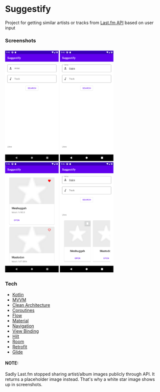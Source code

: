 # Suggestify

Project for getting similar artists or tracks from [Last.fm API](https://www.last.fm/api) based on user input 

<h3>Screenshots<h3>
<img src="/Screenshots/1.png" width="175">  <img src="/Screenshots/2.png" width="175">  <img src="/Screenshots/4.png" width="175">  <img src="/Screenshots/5.png" width="175">



<h3>Tech</h3>

* [Kotlin](https://kotlinlang.org/) 
* [MVVM](https://developer.android.com/jetpack/guide)
* [Clean Architecture](https://blog.cleancoder.com/uncle-bob/2012/08/13/the-clean-architecture.html)
* [Coroutines](https://kotlinlang.org/docs/coroutines-overview.html)
* [Flow](https://developer.android.com/kotlin/flow)
* [Material](https://material.io/develop/android)
* [Navigation](https://developer.android.com/guide/navigation/navigation-getting-started)
* [View Binding](https://developer.android.com/topic/libraries/view-binding)
* [Hilt](https://dagger.dev/hilt/)
* [Room](https://developer.android.com/training/data-storage/room)
* [Retrofit](https://square.github.io/retrofit/)
* [Glide](https://bumptech.github.io/glide/)

<h4>NOTE:</h4> Sadly Last.fm stopped sharing artist/album images publicly through API. It returns a placeholder image instead. That's why a white star image shows up in screenshots.
